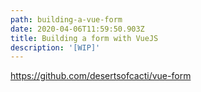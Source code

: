 ```yaml
---
path: building-a-vue-form
date: 2020-04-06T11:59:50.903Z
title: Building a form with VueJS
description: '[WIP]'
---
```

https://github.com/desertsofcacti/vue-form
